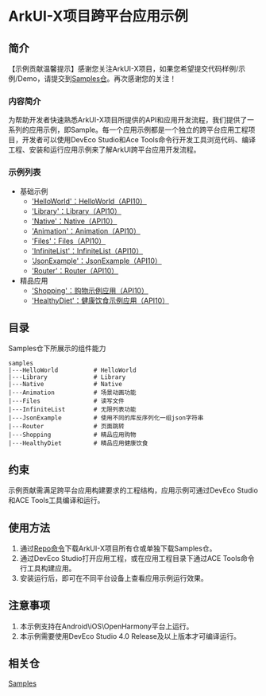 # ArkUI-X项目跨平台应用示例

## 简介
【示例贡献温馨提示】感谢您关注ArkUI-X项目，如果您希望提交代码样例/示例/Demo，请提交到[Samples仓](https://gitee.com/arkui-x/samples)。再次感谢您的关注！

### 内容简介
为帮助开发者快速熟悉ArkUI-X项目所提供的API和应用开发流程，我们提供了一系列的应用示例，即Sample。每一个应用示例都是一个独立的跨平台应用工程项目，开发者可以使用DevEco Studio和Ace Tools命令行开发工具浏览代码、编译工程、安装和运行应用示例来了解ArkUI跨平台应用开发流程。

### 示例列表

- 基础示例
  - ['HelloWorld'：HelloWorld（API10）](HelloWorld)
  - ['Library'：Library（API10）](Library)
  - ['Native'：Native（API10）](Native)
  - ['Animation'：Animation（API10）](Animation)
  - ['Files'：Files（API10）](Files)
  - ['InfiniteList'：InfiniteList（API10）](InfiniteList)
  - ['JsonExample'：JsonExample（API10）](JsonExample)
  - ['Router'：Router（API10）](Router)
- 精品应用
  - ['Shopping'：购物示例应用（API10）](Shopping)
  - ['HealthyDiet'：健康饮食示例应用（API10）](HealthyDiet)

## 目录

Samples仓下所展示的组件能力

```
samples
|---HelloWorld          # HelloWorld
|---Library             # Library
|---Native              # Native
|---Animation           # 场景动画功能
|---Files               # 读写文件
|---InfiniteList        # 无限列表功能
|---JsonExample         # 使用不同的库反序列化一组json字符串
|---Router              # 页面跳转
|---Shopping            # 精品应用购物
|---HealthyDiet         # 精品应用健康饮食
```

## 约束

示例贡献需满足跨平台应用构建要求的工程结构，应用示例可通过DevEco Studio和ACE Tools工具编译和运行。

## 使用方法

1.  通过[Repo命令](https://gitee.com/arkui-x/manifest/blob/master/README.md)下载ArkUI-X项目所有仓或单独下载Samples仓。
2.  通过DevEco Studio打开应用工程，或在应用工程目录下通过ACE Tools命令行工具构建应用。
3.  安装运行后，即可在不同平台设备上查看应用示例运行效果。

## 注意事项

1.  本示例支持在Android\iOS\OpenHarmony平台上运行。
2.  本示例需要使用DevEco Studio 4.0 Release及以上版本才可编译运行。


## 相关仓

[Samples](https://gitee.com/arkui-x/samples)
